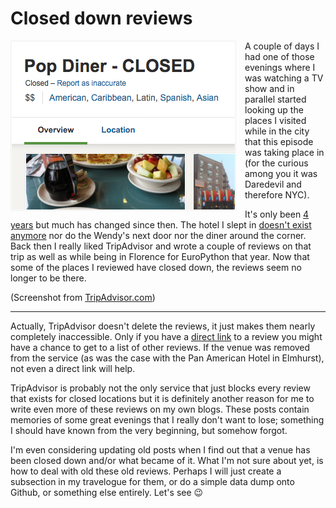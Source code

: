 # Closed down reviews

<img src="closed.png" style="float:left;padding:1px;border:1px solid #EFEFEF;margin:0 1em 1em 0"/>
A couple of days I had one of those evenings where I was watching a TV show and
in parallel started looking up the places I visited while in the city that this
episode was taking place in (for the curious among you it was Daredevil and
therefore NYC).

It's only been [4 years][nyc] but much has changed since then. The hotel I slept
in [doesn't exist anymore][pac] nor do the Wendy's next door nor the diner
around the corner. Back then I really liked TripAdvisor and wrote a couple of
reviews on that trip as well as while being in Florence for EuroPython that
year. Now that some of the places I reviewed have closed down, the reviews seem
no longer to be there.

(Screenshot from [TripAdvisor.com](http://www.tripadvisor.com/Restaurant_Review-g47681-d893803-Reviews-Pop_Diner-Elmhurst_Queens_New_York.html))

------------------

Actually, TripAdvisor doesn't delete the reviews, it just makes them nearly
completely inaccessible. Only if you have a [direct link][dl] to a review you
might have a chance to get to a list of other reviews. If the venue was removed
from the service (as was the case with the Pan American Hotel in Elmhurst), not
even a direct link will help.

TripAdvisor is probably not the only service that just blocks every review that
exists for closed locations but it is definitely another reason for me to write
even more of these reviews on my own blogs. These posts contain memories of some
great evenings that I really don't want to lose; something I should have known
from the very beginning, but somehow forgot.

I'm even considering updating old posts when I find out that a venue has been
closed down and/or what became of it. What I'm not sure about yet, is how to
deal with old these old reviews. Perhaps I will just create a subsection in my
travelogue for them, or do a simple data dump onto Github, or something else
entirely. Let's see 😉

[pac]: http://www.qchron.com/editions/central/pan-american-hotel-being-sold-this-month/article_db232dc7-b42f-562d-ab09-73671a3b15d2.html
[dl]: http://www.tripadvisor.com/ShowUserReviews-g28970-d1426211-r126509932-Potenza-Washington_DC_District_of_Columbia.html
[nyc]: https://zerokspot.com/weblog/2012/12/02/the-march-that-was-awesome/
